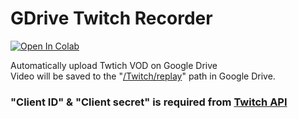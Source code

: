 <h1>GDrive Twitch Recorder</h1>

<a href="https://colab.research.google.com/github/owjxyz/Twitch-VOD-to-Gdrive/blob/main/Twitch_VOD_Uploader.ipynb" target="parent"><img src="https://colab.research.google.com/assets/colab-badge.svg" alt="Open In Colab"></a>

<p>
  Automatically upload Twtich VOD on Google Drive<br>
  Video will be saved to the "<ins>/Twitch/replay</ins>" path in Google Drive.
</p>

<h3>"Client ID" & "Client secret" is required from <a href=https://dev.twitch.tv/console/apps/create>Twitch API</a></h3>
